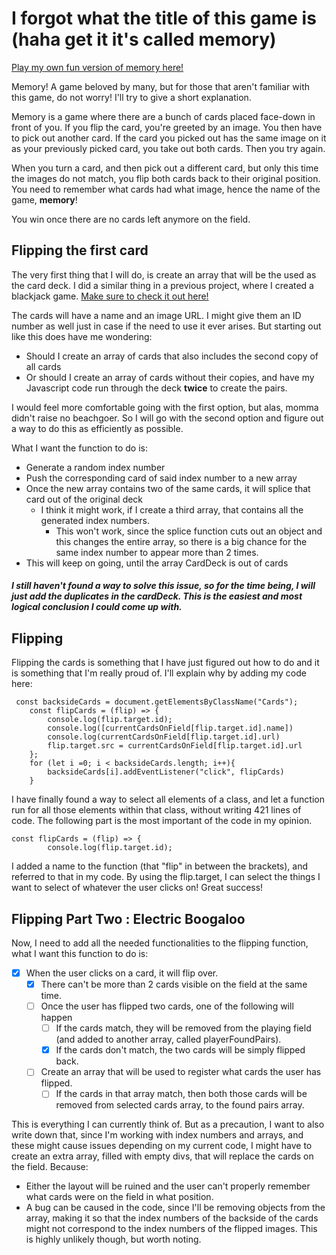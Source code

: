 # I forgot what the title of this game is (haha get it it's called memory)
[Play my own fun version of memory here!](https://besartelezi.github.io/memory-game/)

Memory! A game beloved by many, but for those that aren't familiar with this game, do not worry! I'll try to give a short explanation. </br>

Memory is a game where there are a bunch of cards placed face-down in front of you. If you flip the card, you're greeted by an image. You then have to pick out another card. If the card you picked out has the same image on it as your previously picked card, you take out both cards. Then you try again. </br>

When you turn a card, and then pick out a different card, but only this time the images do not match, you flip both cards back to their original position. You need to remember what cards had what image, hence the name of the game, **memory**! </br>

You win once there are no cards left anymore on the field. 

## Flipping the first card
The very first thing that I will do, is create an array that will be the used as the card deck. I did a similar thing in a previous project, where I created a blackjack game. [Make sure to check it out here!](https://besartelezi.github.io/js-21-card-game/) </br>

The cards will have a name and an image URL. I might give them an ID number as well just in case if the need to use it ever arises. But starting out like this does have me wondering:
* Should I create an array of cards that also includes the second copy of all cards
* Or should I create an array of cards without their copies, and have my Javascript code run through the deck **twice** to create the pairs.

I would feel more comfortable going with the first option, but alas, momma didn't raise no beachgoer. So I will go with the second option and figure out a way to do this as efficiently as possible.

What I want the function to do is:
* Generate a random index number
* Push the corresponding card of said index number to a new array
* Once the new array contains two of the same cards, it will splice that card out of the original deck
  * I think it might work, if I create a third array, that contains all the generated index numbers. 
    * This won't work, since the splice function cuts out an object and this changes the entire array, so there is a big chance for the same index number to appear more than 2 times.
* This will keep on going, until the array CardDeck is out of cards

##### I still haven't found a way to solve this issue, so for the time being, I will just add the duplicates in the cardDeck. This is the easiest and most logical conclusion I could come up with.

## Flipping
Flipping the cards is something that I have just figured out how to do and it is something that I'm really proud of. I'll explain why by adding my code here:
````
 const backsideCards = document.getElementsByClassName("Cards");
    const flipCards = (flip) => {
        console.log(flip.target.id);
        console.log([currentCardsOnField[flip.target.id].name])
        console.log(currentCardsOnField[flip.target.id].url)
        flip.target.src = currentCardsOnField[flip.target.id].url
    };
    for (let i =0; i < backsideCards.length; i++){
        backsideCards[i].addEventListener("click", flipCards)
    }
````
I have finally found a way to select all elements of a class, and let a function run for all those elements within that class, without writing 421 lines of code. The following part is the most important of the code in my opinion.
````
const flipCards = (flip) => {
        console.log(flip.target.id);
````
I added a name to the function (that "flip" in between the brackets), and referred to that in my code. By using the flip.target, I can select the things I want to select of whatever the user clicks on! Great success!

## Flipping Part Two : Electric Boogaloo
Now, I need to add all the needed functionalities to the flipping function, what I want this function to do is:
- [x] When the user clicks on a card, it will flip over.
  - [x] There can't be more than 2 cards visible on the field at the same time. 
  - [ ] Once the user has flipped two cards, one of the following will happen
    - [ ] If the cards match, they will be removed from the playing field (and added to another array, called playerFoundPairs).
    - [x] If the cards don't match, the two cards will be simply flipped back.
  - [ ] Create an array that will be used to register what cards the user has flipped.
    - [ ] If the cards in that array match, then both those cards will be removed from selected cards array, to the found pairs array.

This is everything I can currently think of. But as a precaution, I want to also write down that, since I'm working with index numbers and arrays, and these might cause issues depending on my current code, I might have to create an extra array, filled with empty divs, that will replace the cards on the field. Because:
* Either the layout will be ruined and the user can't properly remember what cards were on the field in what position.
* A bug can be caused in the code, since I'll be removing objects from the array, making it so that the index numbers of the backside of the cards might not correspond to the index numbers of the flipped images. This is highly unlikely though, but worth noting.
